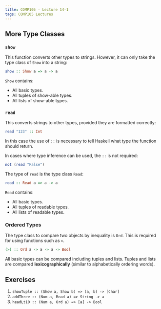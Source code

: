 ```yaml
---
title: COMP105 - Lecture 14-1
tags: COMP105 Lectures
---
```

## More Type Classes
### `show`
This function converts other types to strings. However, it can only take the type class of `Show` into a string:

```haskell
show :: Show a => a -> a
```

`Show` contains:

* All basic types.
* All tuples of show-able types.
* All lists of show-able types.

### `read`
This converts strings to other types, provided they are formatted correctly:

```haskell
read "123" :: Int
```

In this case the use of `::` is necessary to tell Haskell what type the function should return.

In cases where type inference can be used, the `::` is not required:

```haskell
not (read "False")
```

The type of `read` is the type class `Read`:

```haskell
read :: Read a => a -> a
```

`Read` contains:

* All basic types.
* All tuples of readable types.
* All lists of readable types.

### Ordered Types
The type class to compare two objects by inequality is `Ord`. This is required for using functions such as `>`.

```haskell
(>) :: Ord a -> a -> a -> Bool
```

All basic types can be compared including tuples and lists. Tuples and lists are compared **lexicographically** (similar to alphabetically ordering words).

## Exercises
1. `showTuple :: (Show a, Show b) => (a, b) -> [Char]`
1. `addThree :: (Num a, Read a) => String -> a`
1. `headLt10 :: (Num a, Ord a) => [a] -> Bool`